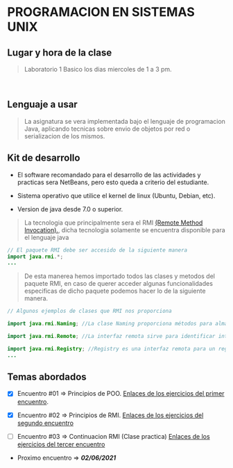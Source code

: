 # PROGRAMACION EN SISTEMAS UNIX
##

## Lugar y hora de la clase
>Laboratorio 1 Basico los dias miercoles de 1 a 3 pm.

<br>

## Lenguaje a usar
>La asignatura se vera implementada bajo el lenguaje de programacion Java, aplicando tecnicas sobre envio de objetos por red o serializacion de los mismos.

## Kit de desarrollo
- El software recomandado para el desarrollo de las actividades y practicas sera NetBeans, pero esto queda a criterio del estudiante.

- Sistema operativo que utilice el kernel de linux (Ubuntu, Debian, etc).

- Version de java desde 7.0 o superior.

>La tecnologia que principalmente sera el RMI [(Remote Method Invocation).](https://es.wikipedia.org/wiki/Java_Remote_Method_Invocation), dicha tecnologia solamente se encuentra disponible para el lenguaje java

```java
// El paquete RMI debe ser accesido de la siguiente manera
import java.rmi.*;
...
```

> De esta manerea hemos importado todos las clases y metodos del paquete RMI, en caso de querer acceder algunas funcionalidades especificas de dicho paquete podemos hacer lo de la siguiente manera.

```java
// Algunos ejemplos de clases que RMI nos proporciona

import java.rmi.Naming; //La clase Naming proporciona métodos para almacenar y obtener referencias a objetos remotos en un registro de objetos remotos.

import java.rmi.Remote; //La interfaz remota sirve para identificar interfaces cuyos métodos pueden invocarse desde una máquina virtual no local.

import java.rmi.Registry; //Registry es una interfaz remota para un registro de objetos remotos simple que proporciona métodos para almacenar y recuperar referencias de objetos remotos enlazadas con nombres de cadenas arbitrarios.
...
```

## Temas abordados
- [x] Encuentro #01 => Principios de POO. [Enlaces de los ejercicios del primer encuentro](https://github.com/DerianCordobaPerez/PROGRAMACION-SISTEMAS-UNIX/tree/Master/Encuentro%20%2301).

- [X] Encuentro #02 => Principios de RMI. [Enlaces de los ejercicios del segundo encuentro](https://github.com/DerianCordobaPerez/PROGRAMACION-SISTEMAS-UNIX/tree/Master/Encuentro%20%2302)

- [ ] Encuentro #03 => Continuacion RMI (Clase practica) [Enlaces de los ejercicios del tercer encuentro](https://github.com/DerianCordobaPerez/PROGRAMACION-SISTEMAS-UNIX/)

- Proximo encuentro => **_02/06/2021_**